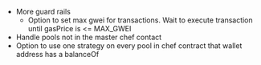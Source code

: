 - More guard rails
  - Option to set max gwei for transactions. Wait to execute transaction until gasPrice is <= MAX_GWEI
- Handle pools not in the master chef contact
- Option to use one strategy on every pool in chef contract that wallet address has a balanceOf